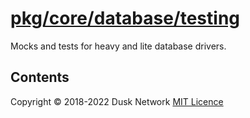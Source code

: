 # [pkg/core/database/testing](./pkg/core/database/testing)

Mocks and tests for heavy and lite database drivers.

<!-- ToC start -->
##  Contents

<!-- ToC end -->

Copyright © 2018-2022 Dusk Network
[MIT Licence](https://github.com/dusk-network/dusk-blockchain/blob/master/LICENSE)
